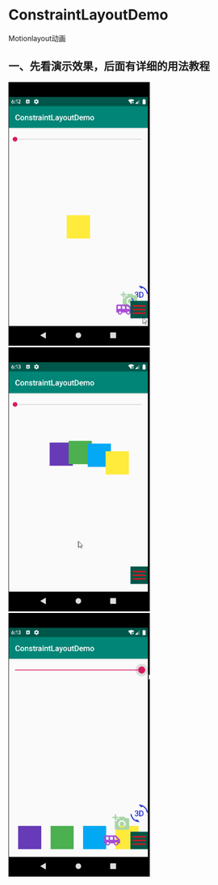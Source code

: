 # ConstraintLayoutDemo
Motionlayout动画

 ## 一、先看演示效果，后面有详细的用法教程
 <img src="https://github.com/aLittleGreens/ConstraintLayoutDemo/blob/master/screencap/menu.gif" width="280px"/>
 <img src="https://github.com/aLittleGreens/ConstraintLayoutDemo/blob/master/screencap/yuan.gif" width="280px"/>
  <img src="https://github.com/aLittleGreens/ConstraintLayoutDemo/blob/master/screencap/seekbar.gif" width="280px"/>
